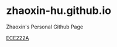 # zhaoxin-hu.github.io
Zhaoxin's Personal Github Page

[ECE222A](https://zhaoxin-hu.github.io/ECE222A)
